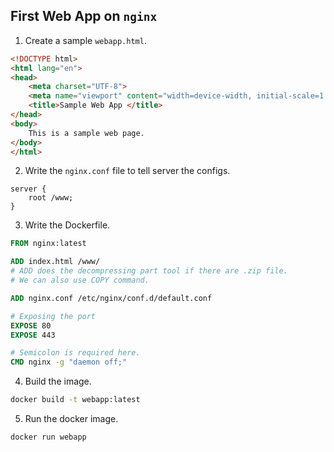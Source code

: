 ## First Web App on `nginx`

1. Create a sample `webapp.html`.
```html
<!DOCTYPE html>
<html lang="en">
<head>
    <meta charset="UTF-8">
    <meta name="viewport" content="width=device-width, initial-scale=1.0">
    <title>Sample Web App </title>
</head>
<body>
    This is a sample web page.
</body>
</html>
```
2. Write  the ```nginx.conf``` file to tell server the configs.

```apacheconf
server {
    root /www;
}
```

3. Write the Dockerfile.

```Dockerfile
FROM nginx:latest

ADD index.html /www/
# ADD does the decompressing part tool if there are .zip file.
# We can also use COPY command.

ADD nginx.conf /etc/nginx/conf.d/default.conf

# Exposing the port
EXPOSE 80
EXPOSE 443

# Semicolon is required here.
CMD nginx -g "daemon off;"

```

4. Build the image.
```sh
docker build -t webapp:latest
```

5. Run the docker image.
```sh
docker run webapp
```